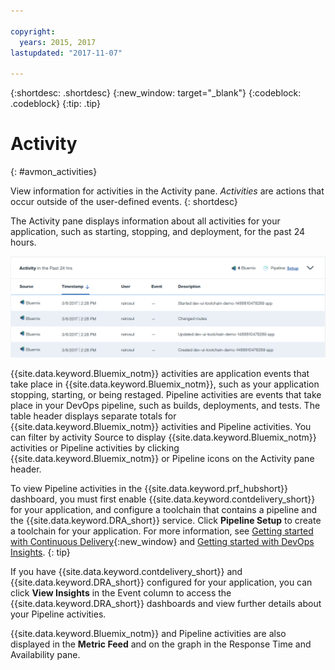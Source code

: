 ```yaml
---

copyright:
  years: 2015, 2017
lastupdated: "2017-11-07"

---
```


{:shortdesc: .shortdesc}
{:new_window: target="_blank"}
{:codeblock: .codeblock}
{:tip: .tip}


# Activity
{: #avmon_activities}

View information for activities in the Activity pane. _Activities_ are actions that occur outside of the user-defined events.
{: shortdesc}

The Activity pane displays information about all activities for your application, such as starting, stopping, and deployment, for the past 24 hours.

![Activity pane on the Availability Monitoring dashboard.](images/avmon_activity_pane.png)

{{site.data.keyword.Bluemix_notm}} activities are application events that take place in {{site.data.keyword.Bluemix_notm}}, such as your application stopping, starting, or being restaged. Pipeline activities are events that take place in your DevOps pipeline, such as builds, deployments, and tests. The table header displays separate totals for {{site.data.keyword.Bluemix_notm}} activities and Pipeline activities. You can filter by activity Source to display {{site.data.keyword.Bluemix_notm}} activities or Pipeline activities by clicking {{site.data.keyword.Bluemix_notm}} or Pipeline icons on the Activity pane header.

To view Pipeline activities in the {{site.data.keyword.prf_hubshort}} dashboard, you must first enable {{site.data.keyword.contdelivery_short}} for your application, and configure a toolchain that contains a pipeline and the {{site.data.keyword.DRA_short}} service. Click **Pipeline Setup** to create a toolchain for your application. For more information, see [Getting started with Continuous Delivery](../ContinuousDelivery/index.html "(Opens in a new tab or window)"){:new_window} and [Getting started with DevOps Insights](../DevOpsInsights/index.html#gettingstarted "(Opens in a new tab or window)").
{: tip}

If you have {{site.data.keyword.contdelivery_short}} and {{site.data.keyword.DRA_short}} configured for your application, you can click **View Insights** in the Event column to access the {{site.data.keyword.DRA_short}} dashboards and view further details about your Pipeline activities.

{{site.data.keyword.Bluemix_notm}} and Pipeline activities are also displayed in the **Metric Feed** and on the graph in the Response Time and Availability pane.
